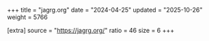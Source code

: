 +++
title = "jagrg.org"
date = "2024-04-25"
updated = "2025-10-26"
weight = 5766

[extra]
source = "https://jagrg.org/"
ratio = 46
size = 6
+++
